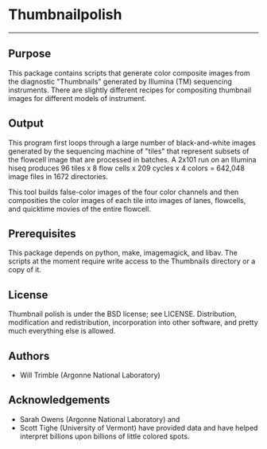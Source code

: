 # Thumbnailpolish
***

## Purpose
This package contains scripts that generate color composite images 
from the diagnostic "Thumbnails" generated by Illumina (TM) sequencing
instruments.  There are slightly different recipes for compositing
thumbnail images for different models of instrument.

## Output
This program first loops through a large number of black-and-white
images generated by the sequencing machine of "tiles" that represent
subsets of the flowcell image that are processed in batches.  A 2x101
run on an Illumina hiseq produces 96 tiles x 8 flow cells x 209 cycles
x 4 colors = 642,048 image files in 1672 directories.  

This tool builds false-color images of the four color channels and
then composities the color images of each tile into images of lanes, 
flowcells, and quicktime movies of the entire flowcell.

## Prerequisites
This package depends on python, make, imagemagick, and libav.
The scripts at the moment require write access to the Thumbnails
directory or a copy of it.

## License
Thumbnail polish is under the BSD license; see LICENSE.
Distribution, modification and redistribution, incorporation
into other software, and pretty much everything else is allowed.

## Authors
*   Will Trimble (Argonne National Laboratory)

## Acknowledgements
*   Sarah Owens (Argonne National Laboratory) and
*   Scott Tighe (University of Vermont)  have provided data and have
helped interpret billions upon billions of little colored spots.  
